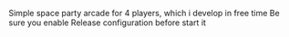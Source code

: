Simple space party arcade for 4 players, which i develop in free time
Be sure you enable Release configuration before start it 
